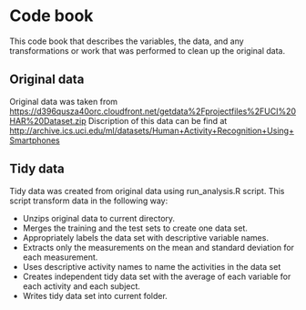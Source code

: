 # Code book

This code book that describes the variables, the data, and any transformations or work that was performed to clean up the original data.

## Original data

Original data was taken from https://d396qusza40orc.cloudfront.net/getdata%2Fprojectfiles%2FUCI%20HAR%20Dataset.zip 
Discription of this data can be find at http://archive.ics.uci.edu/ml/datasets/Human+Activity+Recognition+Using+Smartphones 

## Tidy data

Tidy data was created from original data using run_analysis.R script. This script transform data in the following way:

- Unzips original data to current directory.
- Merges the training and the test sets to create one data set.
- Appropriately labels the data set with descriptive variable names. 
- Extracts only the measurements on the mean and standard deviation for each measurement.
- Uses descriptive activity names to name the activities in the data set
- Creates independent tidy data set with the average of each variable for each activity and each subject.
- Writes tidy data set into current folder.